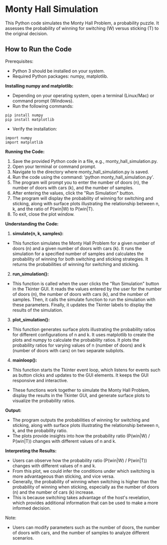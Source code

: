 # Monty Hall Simulation

This Python code simulates the Monty Hall Problem, a probability puzzle. It assesses the probability of winning for switching (W) versus sticking (T) to the original decision.

## How to Run the Code

Prerequisites:

- Python 3 should be installed on your system.
- Required Python packages: numpy, matplotlib.

__Installing numpy and matplotlib:__

- Depending on your operating system, open a terminal (Linux/Mac) or command prompt (Windows).
- Run the following commands:

```pip install numpy``` \
```pip install matplotlib```

- Verify the installation:

```import numpy``` \
```import matplotlib```

__Running the Code:__

1. Save the provided Python code in a file, e.g., monty_hall_simulation.py.
2. Open your terminal or command prompt.
3. Navigate to the directory where monty_hall_simulation.py is saved.
4. Run the code using the command: 'python monty_hall_simulation.py'.
5. The program will prompt you to enter the number of doors (n), the number of doors with cars (k), and the number of samples.
6. After entering the values, click the "Run Simulation" button.
7. The program will display the probability of winning for switching and sticking, along with surface plots illustrating the relationship between n, k, and the ratio of P(win|W) to P(win|T).
8. To exit, close the plot window.

__Understanding the Code:__

1. __simulate(n, k, samples):__

- This function simulates the Monty Hall Problem for a given number of doors (n) and a given number of doors with cars (k). It runs the simulation for a specified number of samples and calculates the probability of winning for both switching and sticking strategies. It returns the probabilities of winning for switching and sticking.

2. __run_simulation():__

- This function is called when the user clicks the "Run Simulation" button in the Tkinter GUI. It reads the values entered by the user for the number of doors (n), the number of doors with cars (k), and the number of samples. Then, it calls the simulate function to run the simulation with these parameters. Finally, it updates the Tkinter labels to display the results of the simulation.

3. __plot_simulation():__

- This function generates surface plots illustrating the probability ratios for different configurations of n and k. It uses matplotlib to create the plots and numpy to calculate the probability ratios. It plots the probability ratios for varying values of n (number of doors) and k (number of doors with cars) on two separate subplots.

4. __mainloop():__

- This function starts the Tkinter event loop, which listens for events such as button clicks and updates to the GUI elements. It keeps the GUI responsive and interactive.
  
- These functions work together to simulate the Monty Hall Problem, display the results in the Tkinter GUI, and generate surface plots to visualize the probability ratios.

__Output:__

- The program outputs the probabilities of winning for switching and sticking, along with surface plots illustrating the relationship between n, k, and the probability ratio.
- The plots provide insights into how the probability ratio (P(win|W) / P(win|T)) changes with different values of n and k.

__Interpreting the Results:__

- Users can observe how the probability ratio (P(win|W) / P(win|T)) changes with different values of n and k.
- From this plot, we could infer the conditions under which switching is more advantageous than sticking, and vice versa.
- Generally, the probability of winning when switching is higher than the probability of winning when sticking, especially as the number of doors (n) and the number of cars (k) increase.
- This is because switching takes advantage of the host's revelation, which provides additional information that can be used to make a more informed decision. 

Note:
- Users can modify parameters such as the number of doors, the number of doors with cars, and the number of samples to analyze different scenarios.

